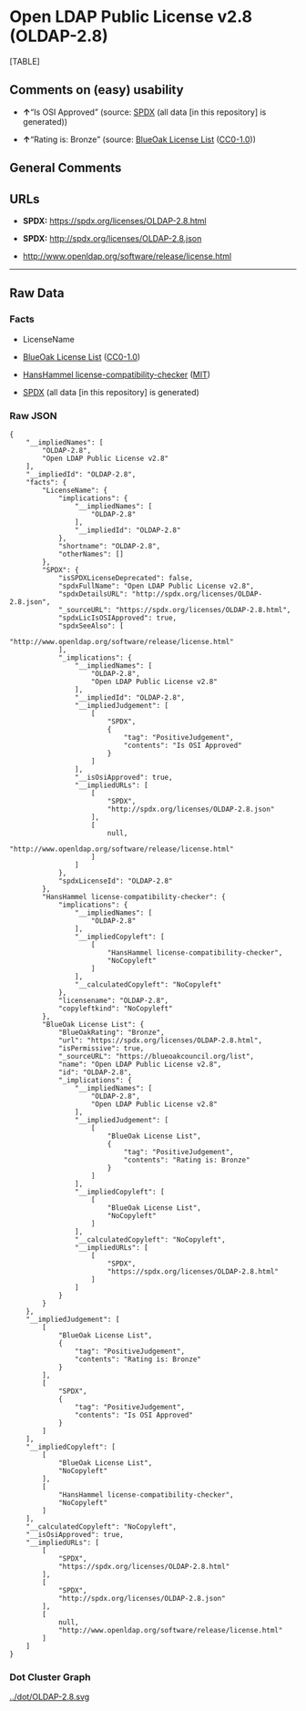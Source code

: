 Open LDAP Public License v2.8 (OLDAP-2.8)
=========================================

[TABLE]

Comments on (easy) usability
----------------------------

-   **↑**“Is OSI Approved” (source:
    [SPDX](https://spdx.org/licenses/OLDAP-2.8.html "SPDX") (all data
    \[in this repository\] is generated))

-   **↑**“Rating is: Bronze” (source: [BlueOak License
    List](https://blueoakcouncil.org/list "BlueOak License List")
    ([CC0-1.0](https://raw.githubusercontent.com/blueoakcouncil/blue-oak-list-npm-package/master/LICENSE "CC0-1.0")))

General Comments
----------------

URLs
----

-   **SPDX:** https://spdx.org/licenses/OLDAP-2.8.html

-   **SPDX:** http://spdx.org/licenses/OLDAP-2.8.json

-   http://www.openldap.org/software/release/license.html

------------------------------------------------------------------------

Raw Data
--------

### Facts

-   LicenseName

-   [BlueOak License
    List](https://blueoakcouncil.org/list "BlueOak License List")
    ([CC0-1.0](https://raw.githubusercontent.com/blueoakcouncil/blue-oak-list-npm-package/master/LICENSE "CC0-1.0"))

-   [HansHammel
    license-compatibility-checker](https://github.com/HansHammel/license-compatibility-checker/blob/master/lib/licenses.json "HansHammel license-compatibility-checker")
    ([MIT](https://github.com/HansHammel/license-compatibility-checker/blob/master/LICENSE "MIT"))

-   [SPDX](https://spdx.org/licenses/OLDAP-2.8.html "SPDX") (all data
    \[in this repository\] is generated)

### Raw JSON

    {
        "__impliedNames": [
            "OLDAP-2.8",
            "Open LDAP Public License v2.8"
        ],
        "__impliedId": "OLDAP-2.8",
        "facts": {
            "LicenseName": {
                "implications": {
                    "__impliedNames": [
                        "OLDAP-2.8"
                    ],
                    "__impliedId": "OLDAP-2.8"
                },
                "shortname": "OLDAP-2.8",
                "otherNames": []
            },
            "SPDX": {
                "isSPDXLicenseDeprecated": false,
                "spdxFullName": "Open LDAP Public License v2.8",
                "spdxDetailsURL": "http://spdx.org/licenses/OLDAP-2.8.json",
                "_sourceURL": "https://spdx.org/licenses/OLDAP-2.8.html",
                "spdxLicIsOSIApproved": true,
                "spdxSeeAlso": [
                    "http://www.openldap.org/software/release/license.html"
                ],
                "_implications": {
                    "__impliedNames": [
                        "OLDAP-2.8",
                        "Open LDAP Public License v2.8"
                    ],
                    "__impliedId": "OLDAP-2.8",
                    "__impliedJudgement": [
                        [
                            "SPDX",
                            {
                                "tag": "PositiveJudgement",
                                "contents": "Is OSI Approved"
                            }
                        ]
                    ],
                    "__isOsiApproved": true,
                    "__impliedURLs": [
                        [
                            "SPDX",
                            "http://spdx.org/licenses/OLDAP-2.8.json"
                        ],
                        [
                            null,
                            "http://www.openldap.org/software/release/license.html"
                        ]
                    ]
                },
                "spdxLicenseId": "OLDAP-2.8"
            },
            "HansHammel license-compatibility-checker": {
                "implications": {
                    "__impliedNames": [
                        "OLDAP-2.8"
                    ],
                    "__impliedCopyleft": [
                        [
                            "HansHammel license-compatibility-checker",
                            "NoCopyleft"
                        ]
                    ],
                    "__calculatedCopyleft": "NoCopyleft"
                },
                "licensename": "OLDAP-2.8",
                "copyleftkind": "NoCopyleft"
            },
            "BlueOak License List": {
                "BlueOakRating": "Bronze",
                "url": "https://spdx.org/licenses/OLDAP-2.8.html",
                "isPermissive": true,
                "_sourceURL": "https://blueoakcouncil.org/list",
                "name": "Open LDAP Public License v2.8",
                "id": "OLDAP-2.8",
                "_implications": {
                    "__impliedNames": [
                        "OLDAP-2.8",
                        "Open LDAP Public License v2.8"
                    ],
                    "__impliedJudgement": [
                        [
                            "BlueOak License List",
                            {
                                "tag": "PositiveJudgement",
                                "contents": "Rating is: Bronze"
                            }
                        ]
                    ],
                    "__impliedCopyleft": [
                        [
                            "BlueOak License List",
                            "NoCopyleft"
                        ]
                    ],
                    "__calculatedCopyleft": "NoCopyleft",
                    "__impliedURLs": [
                        [
                            "SPDX",
                            "https://spdx.org/licenses/OLDAP-2.8.html"
                        ]
                    ]
                }
            }
        },
        "__impliedJudgement": [
            [
                "BlueOak License List",
                {
                    "tag": "PositiveJudgement",
                    "contents": "Rating is: Bronze"
                }
            ],
            [
                "SPDX",
                {
                    "tag": "PositiveJudgement",
                    "contents": "Is OSI Approved"
                }
            ]
        ],
        "__impliedCopyleft": [
            [
                "BlueOak License List",
                "NoCopyleft"
            ],
            [
                "HansHammel license-compatibility-checker",
                "NoCopyleft"
            ]
        ],
        "__calculatedCopyleft": "NoCopyleft",
        "__isOsiApproved": true,
        "__impliedURLs": [
            [
                "SPDX",
                "https://spdx.org/licenses/OLDAP-2.8.html"
            ],
            [
                "SPDX",
                "http://spdx.org/licenses/OLDAP-2.8.json"
            ],
            [
                null,
                "http://www.openldap.org/software/release/license.html"
            ]
        ]
    }

### Dot Cluster Graph

[../dot/OLDAP-2.8.svg](../dot/OLDAP-2.8.svg "../dot/OLDAP-2.8.svg")
